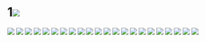 # 1![](../img/52/00000001.jpg)
![](../img/52/00000002.jpg)
![](../img/52/00000003.jpg)
![](../img/52/00000004.jpg)
![](../img/52/00000005.jpg)
![](../img/52/00000006.jpg)
![](../img/52/00000007.jpg)
![](../img/52/00000008.jpg)
![](../img/52/00000009.jpg)
![](../img/52/00000010.jpg)
![](../img/52/00000011.jpg)
![](../img/52/00000012.jpg)
![](../img/52/00000013.jpg)
![](../img/52/00000014.jpg)
![](../img/52/00000015.jpg)
![](../img/52/00000016.jpg)
![](../img/52/00000017.jpg)
![](../img/52/00000018.jpg)
![](../img/52/00000019.jpg)
![](../img/52/00000020.jpg)
![](../img/52/00000021.jpg)
![](../img/52/00000022.jpg)
![](../img/52/00000023.jpg)
